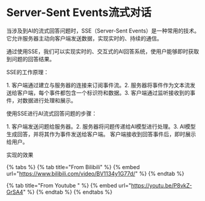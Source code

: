 # Server-Sent Events流式对话

当涉及到AI的流式回答问题时，SSE（Server-Sent Events）是一种常用的技术。它允许服务器主动向客户端发送数据，实现实时的、持续的通信。

通过使用SSE，我们可以实现实时的、交互式的AI回答系统，使用户能够即时获取到问题的回答结果。



SSE的工作原理：

1\. 客户端通过建立与服务器的连接来订阅事件流。2. 服务器将事件作为文本流发送给客户端，每个事件都包含一个标识符和数据。3. 客户端通过监听接收到的事件，对数据进行处理和展示。

使用SSE进行AI流式回答问题的步骤：

1\. 客户端发送问题给服务器。2. 服务器将问题传递给AI模型进行处理。3. AI模型生成回答，并将其作为事件发送给客户端。 客户端接收到回答事件后，即时展示给用户。



实现的效果

{% tabs %}
{% tab title="From Bilibili" %}
{% embed url="https://www.bilibili.com/video/BV1134y1G77d/" %}
{% endtab %}

{% tab title="From Youtube " %}
{% embed url="https://youtu.be/P8vkZ-GrSA4" %}
{% endtab %}
{% endtabs %}

